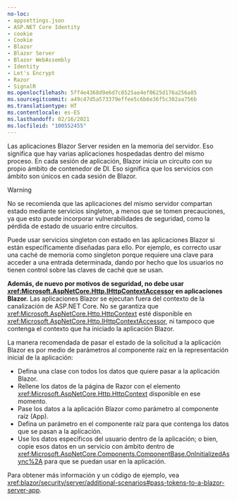 ```yaml
---
no-loc:
- appsettings.json
- ASP.NET Core Identity
- cookie
- Cookie
- Blazor
- Blazor Server
- Blazor WebAssembly
- Identity
- Let's Encrypt
- Razor
- SignalR
ms.openlocfilehash: 5ff4e4368d9e6d7c8525ae4ef0625d176a256a85
ms.sourcegitcommit: a49c47d5a573379effee5c6b6e36f5c302aa756b
ms.translationtype: HT
ms.contentlocale: es-ES
ms.lasthandoff: 02/16/2021
ms.locfileid: "100552455"
---
```

Las aplicaciones Blazor Server residen en la memoria del servidor. Eso significa que hay varias aplicaciones hospedadas dentro del mismo proceso. En cada sesión de aplicación, Blazor inicia un circuito con su propio ámbito de contenedor de DI. Eso significa que los servicios con ámbito son únicos en cada sesión de Blazor.

> [!WARNING]
> No se recomienda que las aplicaciones del mismo servidor compartan estado mediante servicios singleton, a menos que se tomen precauciones, ya que esto puede incorporar vulnerabilidades de seguridad, como la pérdida de estado de usuario entre circuitos.

Puede usar servicios singleton con estado en las aplicaciones Blazor si están específicamente diseñadas para ello. Por ejemplo, es correcto usar una caché de memoria como singleton porque requiere una clave para acceder a una entrada determinada, dando por hecho que los usuarios no tienen control sobre las claves de caché que se usan.

**Además, de nuevo por motivos de seguridad, no debe usar <xref:Microsoft.AspNetCore.Http.IHttpContextAccessor> en aplicaciones Blazor.** Las aplicaciones Blazor se ejecutan fuera del contexto de la canalización de ASP.NET Core. No se garantiza que <xref:Microsoft.AspNetCore.Http.HttpContext> esté disponible en <xref:Microsoft.AspNetCore.Http.IHttpContextAccessor>, ni tampoco que contenga el contexto que ha iniciado la aplicación Blazor.

La manera recomendada de pasar el estado de la solicitud a la aplicación Blazor es por medio de parámetros al componente raíz en la representación inicial de la aplicación:

* Defina una clase con todos los datos que quiere pasar a la aplicación Blazor.
* Rellene los datos de la página de Razor con el elemento <xref:Microsoft.AspNetCore.Http.HttpContext> disponible en ese momento.
* Pase los datos a la aplicación Blazor como parámetro al componente raíz (App).
* Defina un parámetro en el componente raíz para que contenga los datos que se pasan a la aplicación.
* Use los datos específicos del usuario dentro de la aplicación; o bien, copie esos datos en un servicio con ámbito dentro de <xref:Microsoft.AspNetCore.Components.ComponentBase.OnInitializedAsync%2A> para que se puedan usar en la aplicación.

Para obtener más información y un código de ejemplo, vea <xref:blazor/security/server/additional-scenarios#pass-tokens-to-a-blazor-server-app>.
